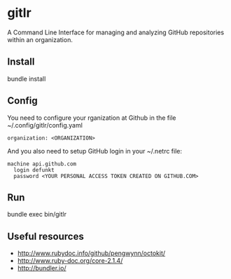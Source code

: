 gitlr
=====

A Command Line Interface for managing and analyzing GitHub repositories within an organization.

Install
-------
bundle install 

Config
------
You need to configure your rganization at Github in the file ~/.config/gitlr/config.yaml

```
organization: <ORGANIZATION>
```

And you also need to setup GitHub login in your ~/.netrc file:

```
machine api.github.com
  login defunkt
  password <YOUR PERSONAL ACCESS TOKEN CREATED ON GITHUB.COM>
```


Run
---
bundle exec bin/gitlr

Useful resources
----------------
 * http://www.rubydoc.info/github/pengwynn/octokit/
 * http://www.ruby-doc.org/core-2.1.4/
 * http://bundler.io/
